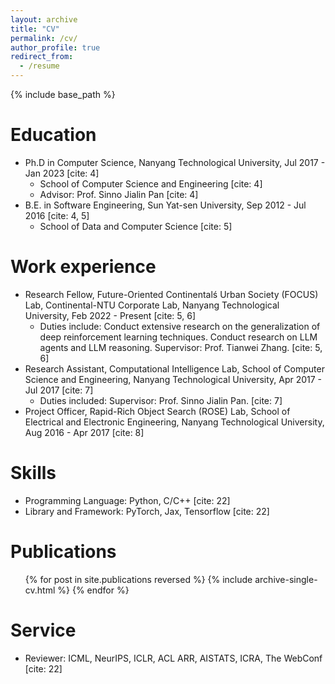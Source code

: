 ```yaml
---
layout: archive
title: "CV"
permalink: /cv/
author_profile: true
redirect_from:
  - /resume
---
```


{% include base_path %}

Education
======
* Ph.D in Computer Science, Nanyang Technological University, Jul 2017 - Jan 2023 [cite: 4]
    * School of Computer Science and Engineering [cite: 4]
    * Advisor: Prof. Sinno Jialin Pan [cite: 4]
* B.E. in Software Engineering, Sun Yat-sen University, Sep 2012 - Jul 2016 [cite: 4, 5]
    * School of Data and Computer Science [cite: 5]

Work experience
======
* Research Fellow, Future-Oriented Continentalś Urban Society (FOCUS) Lab, Continental-NTU Corporate Lab, Nanyang Technological University, Feb 2022 - Present [cite: 5, 6]
    * Duties include: Conduct extensive research on the generalization of deep reinforcement learning techniques. Conduct research on LLM agents and LLM reasoning. Supervisor: Prof. Tianwei Zhang. [cite: 5, 6]
* Research Assistant, Computational Intelligence Lab, School of Computer Science and Engineering, Nanyang Technological University, Apr 2017 - Jul 2017 [cite: 7]
    * Duties included:  Supervisor: Prof. Sinno Jialin Pan. [cite: 7]
* Project Officer, Rapid-Rich Object Search (ROSE) Lab, School of Electrical and Electronic Engineering, Nanyang Technological University, Aug 2016 - Apr 2017 [cite: 8]

Skills
======
* Programming Language: Python, C/C++ [cite: 22]
* Library and Framework: PyTorch, Jax, Tensorflow [cite: 22]

Publications
======
  <ul>{% for post in site.publications reversed %}
    {% include archive-single-cv.html %}
  {% endfor %}</ul>
  
<!-- Talks
======
  <ul>{% for post in site.talks reversed %}
    {% include archive-single-talk-cv.html  %}
  {% endfor %}</ul>
  
Teaching
======
  <ul>{% for post in site.teaching reversed %}
    {% include archive-single-cv.html %}
  {% endfor %}</ul> -->
  
Service
======
* Reviewer: ICML, NeurIPS, ICLR, ACL ARR, AISTATS, ICRA, The WebConf [cite: 22]
